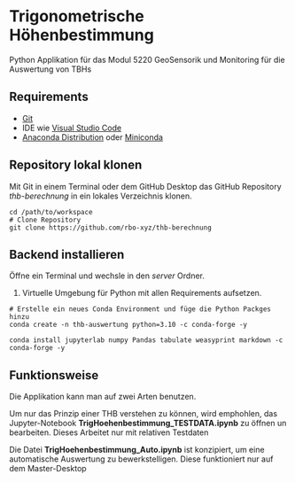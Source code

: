 # Trigonometrische Höhenbestimmung

Python Applikation für das Modul 5220 GeoSensorik und Monitoring für die Auswertung von TBHs

## Requirements

- [Git](https://git-scm.com/)
- IDE wie [Visual Studio Code](https://code.visualstudio.com/)
- [Anaconda Distribution](https://www.anaconda.com/products/distribution) oder [Miniconda](https://docs.conda.io/en/latest/miniconda.html)

## Repository lokal klonen

Mit Git in einem Terminal oder dem GitHub Desktop das GitHub Repository _thb-berechnung_ in ein lokales Verzeichnis klonen.

```shell
cd /path/to/workspace
# Clone Repository
git clone https://github.com/rbo-xyz/thb-berechnung
```

## Backend installieren

Öffne ein Terminal und wechsle in den _server_ Ordner.

1. Virtuelle Umgebung für Python mit allen Requirements aufsetzen.

```shell
# Erstelle ein neues Conda Environment und füge die Python Packges hinzu
conda create -n thb-auswertung python=3.10 -c conda-forge -y

conda install jupyterlab numpy Pandas tabulate weasyprint markdown -c conda-forge -y
```

## Funktionsweise

Die Applikation kann man auf zwei Arten benutzen.

Um nur das Prinzip einer THB verstehen zu können, wird emphohlen, das Jupyter-Notebook **TrigHoehenbestimmung_TESTDATA.ipynb** zu öffnen un bearbeiten. Dieses Arbeitet nur mit relativen Testdaten

Die Datei **TrigHoehenbestimmung_Auto.ipynb** ist konzipiert, um eine automatische Auswertung zu bewerkstelligen. Diese funktioniert nur auf dem Master-Desktop
